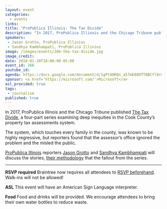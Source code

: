 ```yaml
---
layout: event
categories: 
  - events
links:
title: "ProPublica Illinois: The Tax Divide"
description: "In 2017, ProPublica Illinois and the Chicago Tribune published The Tax Divide, a four-part series examining deep inequities in the Cook County’s property tax assessments system.  ProPublica Illinois reporters Jason Grotto and Sandhya Kambhampati will discuss the stories, their methodology that the fallout from the series."
speakers:
 - Jason Grotto, ProPublica Illinios
 - Sandhya Kambhampati, ProPublica Illinios
image: /images/events/286-the-tax-divide.jpg
image_credit: 
date: 2018-01-30T18:00:00-05:00
event_id: 286
youtube_id: 
agenda: https://docs.google.com/document/d/1gPt40RQn_a57mE08OTT8BCfl9rmluyx_VWuIfauf_J4/edit#
sponsor: <a href='https://microsoft.com/'>Microsoft</a>
asl_provided: true
tags: 
 - journalism
published: true
---
```


In 2017, ProPublica Illinois and the Chicago Tribune published [The Tax Divide](https://features.propublica.org/the-tax-divide/cook-county-commercial-and-industrial-property-tax-assessments/), a four-part series examining deep inequities in the Cook County’s property tax assessments system. 

The system, which touches every family in the county, was known to be highly regressive, but reporters found that the assessor’s office ignored the problem and the misled the public. 

[ProPublica Illinois](https://www.propublica.org/illinois) reporters [Jason Grotto](https://twitter.com/jasongrotto) and [Sandhya Kambhampati](https://twitter.com/sandhya__k) will discuss the stories, [their methodology](https://projects.propublica.org/graphics/the-tax-divide-analysis) that the fallout from the series. 

---

**RSVP required** Braintree now requires all attendees to [RSVP beforehand](https://www.eventbrite.com/e/chi-hack-night-registration-41703945624). Walk-ins will not be allowed!

**ASL** This event will have an American Sign Language interpreter.

**Food** Food and drinks will be provided. We encourage attendees to bring their own water bottles to reduce waste.